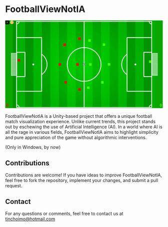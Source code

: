 # FootballViewNotIA 

<img src="https://github.com/MartinImoberdorf/FootballViewNotIA/blob/master/Imgs/Image.png" alt="Imagen NotIA" />

FootballViewNotIA is a Unity-based project that offers a unique football match visualization experience. Unlike current trends, this project stands out by eschewing the use of Artificial Intelligence (AI). In a world where AI is all the rage in various fields, FootballViewNotIA aims to highlight simplicity and pure appreciation of the game without algorithmic interventions.

(Only in Windows, by now)

## Contributions
Contributions are welcome! If you have ideas to improve FootballViewNotIA, feel free to fork the repository, implement your changes, and submit a pull request.

## Contact
For any questions or comments, feel free to contact us at tinchoimo@hotmail.com
